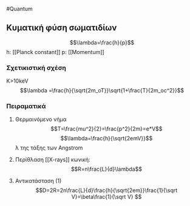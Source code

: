 #Quantum 
## Κυματική φύση σωματιδίων
$$\lambda=\frac{h}{p}$$
h: [[Planck constant]]
p: [[Momentum]]

### Σχετικιστική σχέση
K>10keV
$$\lambda =\frac{h}{\sqrt{2m_oT}}\sqrt{1+\frac{T}{2m_oc^2}}$$

### Πειραματικά
1) Θερμαινόμενο νήμα
$$T=\frac{mu^2}{2}=\frac{p^2}{2m}=e*V$$
$$\lambda=\frac{h}{\sqrt{2emV}}$$
 λ της τάξης των Angstrom
 
 2) Περίθλαση [[X-rays]] κωνική:
 $$R=n\frac{L}{d}\lambda$$
 
 3) Αντικατάσταση (1)
 $$D=2R=2n\frac{L}{d}\frac{h}{\sqrt{2em}}\frac{1}{\sqrt V}=\beta\frac{1}{\sqrt V} $$